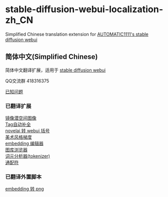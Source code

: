 # stable-diffusion-webui-localization-zh_CN
Simplified Chinese translation extension for [AUTOMATIC1111's stable diffusion webui](https://github.com/AUTOMATIC1111/stable-diffusion-webui)

## 简体中文(Simplified Chinese)
简体中文翻译扩展，适用于 [stable diffusion webui](https://github.com/AUTOMATIC1111/stable-diffusion-webui)

QQ交流群 418316375

[已知问题](Known-Bug.md)

### 已翻译扩展
[镜像潜空间图像](https://github.com/dfaker/SD-latent-mirroring)  
[Tag自动补全](https://github.com/DominikDoom/a1111-sd-webui-tagcomplete)  
[novelai 转 webui 括号](https://github.com/animerl/novelai-2-local-prompt)  
[美术风格梯度](https://github.com/AUTOMATIC1111/stable-diffusion-webui-aesthetic-gradients)  
[embedding 编辑器](https://github.com/CodeExplode/stable-diffusion-webui-embedding-editor)  
[图库浏览器](https://github.com/yfszzx/stable-diffusion-webui-images-browser)  
[词元分析器(tokenizer)](https://github.com/AUTOMATIC1111/stable-diffusion-webui-tokenizer)  
[通配符](https://github.com/AUTOMATIC1111/stable-diffusion-webui-wildcards)  

### 已翻译外置脚本
[embedding 转 png](https://github.com/dfaker/embedding-to-png-script)  
